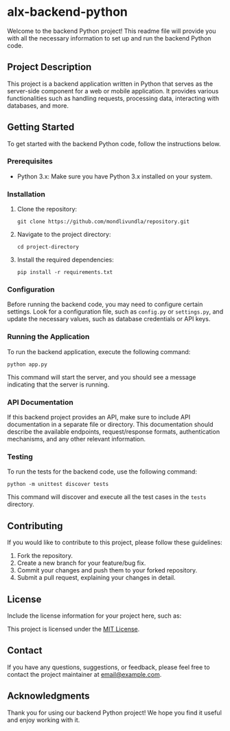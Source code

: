 # alx-backend-python

Welcome to the backend Python project! This readme file will provide you with all the necessary information to set up and run the backend Python code.

## Project Description

This project is a backend application written in Python that serves as the server-side component for a web or mobile application. It provides various functionalities such as handling requests, processing data, interacting with databases, and more.

## Getting Started

To get started with the backend Python code, follow the instructions below.

### Prerequisites

- Python 3.x: Make sure you have Python 3.x installed on your system.

### Installation

1. Clone the repository: 
   ```
   git clone https://github.com/mondlivundla/repository.git
   ```

2. Navigate to the project directory: 
   ```
   cd project-directory
   ```

3. Install the required dependencies: 
   ```
   pip install -r requirements.txt
   ```

### Configuration

Before running the backend code, you may need to configure certain settings. Look for a configuration file, such as `config.py` or `settings.py`, and update the necessary values, such as database credentials or API keys.

### Running the Application

To run the backend application, execute the following command:

```
python app.py
```

This command will start the server, and you should see a message indicating that the server is running.

### API Documentation

If this backend project provides an API, make sure to include API documentation in a separate file or directory. This documentation should describe the available endpoints, request/response formats, authentication mechanisms, and any other relevant information.

### Testing

To run the tests for the backend code, use the following command:

```
python -m unittest discover tests
```

This command will discover and execute all the test cases in the `tests` directory.

## Contributing

If you would like to contribute to this project, please follow these guidelines:

1. Fork the repository.
2. Create a new branch for your feature/bug fix.
3. Commit your changes and push them to your forked repository.
4. Submit a pull request, explaining your changes in detail.

## License

Include the license information for your project here, such as:

This project is licensed under the [MIT License](https://opensource.org/licenses/MIT).

## Contact

If you have any questions, suggestions, or feedback, please feel free to contact the project maintainer at [email@example.com](mailto:email@example.com).

## Acknowledgments

Thank you for using our backend Python project! We hope you find it useful and enjoy working with it.
